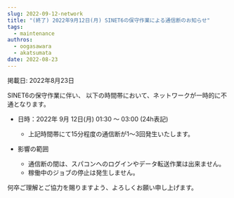 ```yaml
---
slug: 2022-09-12-network
title: "(終了) 2022年9月12日(月) SINET6の保守作業による通信断のお知らせ"
tags:
  - maintenance
authros:
  - oogasawara
  - akatsumata
date: 2022-08-23
---
```


掲載日: 2022年8月23日

SINET6の保守作業に伴い、 以下の時間帯において、ネットワークが一時的に不通となります。

- 日時：2022年 9月 12日(月) 01:30 ～ 03:00 (24h表記)
  - 上記時間帯にて15分程度の通信断が1〜3回発生いたします。

- 影響の範囲
  - 通信断の間は、スパコンへのログインやデータ転送作業は出来ません。
  - 稼働中のジョブの停止は発生しません。

何卒ご理解とご協力を賜りますよう、よろしくお願い申し上げます。
